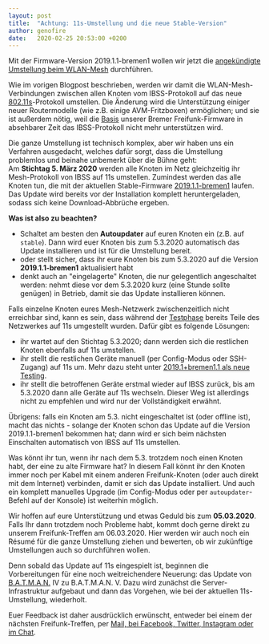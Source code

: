 ```yaml
---
layout: post
title:  "Achtung: 11s-Umstellung und die neue Stable-Version"
author: genofire
date:   2020-02-25 20:53:00 +0200
---
```


Mit der Firmware-Version 2019.1.1-bremen1 wollen wir jetzt die [angekündigte Umstellung beim WLAN-Mesh](/blog/2020/01/23/wechsel-von-ibss-zu-11s.html) durchführen.

Wie im vorigen Blogpost beschrieben, werden wir damit die WLAN-Mesh-Verbindungen zwischen allen Knoten vom IBSS-Protokoll auf das neue [802.11s](https://de.wikipedia.org/wiki/IEEE_802.11s)-Protokoll umstellen.
Die Änderung wird die Unterstützung einiger neuer Routermodelle (wie z.B. einige AVM-Fritzboxen) ermöglichen;
und sie ist außerdem nötig, weil die [Basis](https://wiki.freifunk.net/Gluon) unserer Bremer Freifunk-Firmware in absehbarer Zeit das IBSS-Protokoll nicht mehr unterstützen wird.

Die ganze Umstellung ist technisch komplex, aber wir haben uns ein Verfahren ausgedacht, welches dafür sorgt, dass die Umstellung problemlos und beinahe unbemerkt über die Bühne geht:  
Am **Stichtag 5. März 2020** werden alle Knoten im Netz gleichzeitig ihr Mesh-Protokoll von IBSS auf 11s umstellen.
Zumindest werden das alle Knoten tun, die mit der aktuellen Stable-Firmware [2019.1.1-bremen1](https://wiki.ffhb.de/Firmware/Changelog#freifunk-bremen-versionen_2019-1-1-bremen1) laufen. Das Update wird bereits vor der Installation komplett heruntergeladen, sodass sich keine Download-Abbrüche ergeben.

**Was ist also zu beachten?**
- Schaltet am besten den **Autoupdater** auf euren Knoten ein (z.B. auf `stable`). Dann wird euer Knoten bis zum 5.3.2020 automatisch das Update installieren und ist für die Umstellung bereit.
- oder stellt sicher, dass ihr eure Knoten bis zum 5.3.2020 auf die Version **2019.1.1-bremen1** aktualisiert habt
- denkt auch an "eingelagerte" Knoten, die nur gelegentlich angeschaltet werden: nehmt diese vor dem 5.3.2020 kurz (eine Stunde sollte genügen) in Betrieb, damit sie das Update installieren können.

Falls einzelne Knoten eures Mesh-Netzwerk zwischenzeitlich nicht erreichbar sind, kann es sein,
dass während der [Testphase](/blog/2020/01/23/wechsel-von-ibss-zu-11s.html) bereits Teile des Netzwerkes auf 11s umgestellt wurden.
Dafür gibt es folgende Lösungen:
- ihr wartet auf den Stichtag 5.3.2020; dann werden sich die restlichen Knoten ebenfalls auf 11s umstellen.
- ihr stellt die restlichen Geräte manuell (per Config-Modus oder SSH-Zugang) auf 11s um. Mehr dazu steht unter [2019.1+bremen1.1 als neue Testing](/blog/2020/01/23/wechsel-von-ibss-zu-11s.html).
- ihr stellt die betroffenen Geräte erstmal wieder auf IBSS zurück, bis am 5.3.2020 dann alle Geräte auf 11s wechseln.
    Dieser Weg ist allerdings nicht zu empfehlen und wird nur der Vollständigkeit erwähnt.

Übrigens: falls ein Knoten am 5.3. nicht eingeschaltet ist (oder offline ist), macht das nichts - solange der Knoten schon das Update auf die Version 2019.1.1-bremen1 bekommen hat; dann wird er sich beim nächsten Einschalten automatisch von IBSS auf 11s umstellen.

Was könnt ihr tun, wenn ihr nach dem 5.3. trotzdem noch einen Knoten habt, der eine zu alte Firmware hat?
In diesem Fall könnt ihr den Knoten immer noch per Kabel mit einem anderen Freifunk-Knoten (oder auch direkt mit dem Internet) verbinden, damit er sich das Update installiert.
Und auch ein komplett manuelles Upgrade (im Config-Modus oder per `autoupdater`-Befehl auf der Konsole) ist weiterhin möglich.

Wir hoffen auf eure Unterstützung und etwas Geduld bis zum **05.03.2020**.
Falls Ihr dann trotzdem noch Probleme habt, kommt doch gerne direkt zu unserem Freifunk-Treffen am 06.03.2020.
Hier werden wir auch noch ein Ré­su­mé für die ganze Umstellung ziehen und bewerten, ob wir zukünftige Umstellungen auch so durchführen wollen.

Denn sobald das Update auf 11s eingespielt ist, beginnen die Vorbereitungen für eine noch weitreichendere Neuerung:
das Update von [B.A.T.M.A.N.](https://www.open-mesh.org/projects/open-mesh/wiki) IV zu B.A.T.M.A.N. V.
Dazu wird zunächst die Server-Infrastruktur aufgebaut und dann das Vorgehen, wie bei der aktuellen 11s-Umstellung, wiederholt.

Euer Feedback ist daher ausdrücklich erwünscht, entweder bei einem der nächsten Freifunk-Treffen, per [Mail, bei Facebook, Twitter, Instagram oder im Chat](/kontakt.html).
